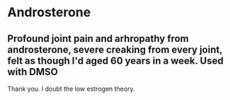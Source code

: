 # Androsterone

## Profound joint pain and arhropathy from androsterone, severe creaking from every joint, felt as though I'd aged 60 years in a week. Used with DMSO
Thank you. I doubt the low estrogen theory.